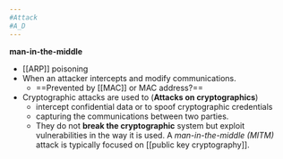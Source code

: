 ```yaml
---
#Attack
#A_D 
---
```

 **man-in-the-middle**
 - [[ARP]] poisoning
 - When an attacker intercepts and modify communications.
	 - ==Prevented  by [[MAC]] or MAC address?==
- Cryptographic attacks are used to (**Attacks on cryptographics**)
	- intercept confidential data or to spoof cryptographic credentials
	- capturing the communications between two parties. 
	- They do not **break the cryptographic** system but exploit vulnerabilities in the way it is used. A _man-in-the-middle (MITM)_ attack is typically focused on [[public key cryptography]].